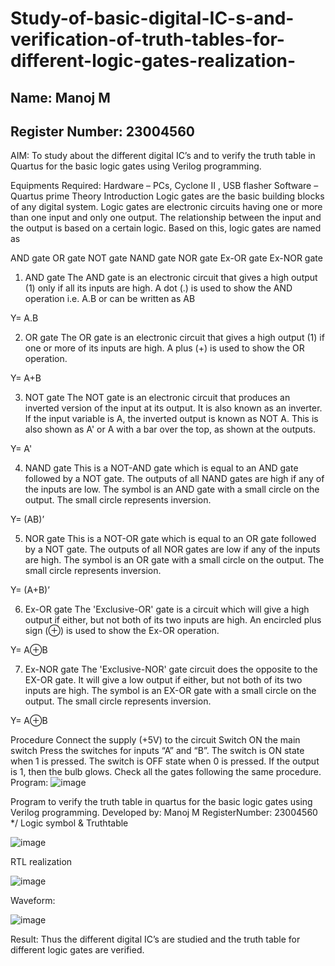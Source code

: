 # Study-of-basic-digital-IC-s-and-verification-of-truth-tables-for-different-logic-gates-realization-
## Name: Manoj M
## Register Number: 23004560 
 AIM:
To study about the different digital IC’s and to verify the truth table in Quartus for the basic logic gates using Verilog programming.

Equipments Required:
Hardware – PCs, Cyclone II , USB flasher
Software – Quartus prime
Theory
Introduction
Logic gates are the basic building blocks of any digital system. Logic gates are electronic circuits having one or more than one input and only one output. The relationship between the input and the output is based on a certain logic. Based on this, logic gates are named as

AND gate
OR gate
NOT gate
NAND gate
NOR gate
Ex-OR gate
Ex-NOR gate
1) AND gate
The AND gate is an electronic circuit that gives a high output (1) only if all its inputs are high. A dot (.) is used to show the AND operation i.e. A.B or can be written as AB

Y= A.B

2) OR gate
The OR gate is an electronic circuit that gives a high output (1) if one or more of its inputs are high. A plus (+) is used to show the OR operation.

Y= A+B

3) NOT gate
The NOT gate is an electronic circuit that produces an inverted version of the input at its output. It is also known as an inverter. If the input variable is A, the inverted output is known as NOT A. This is also shown as A' or A with a bar over the top, as shown at the outputs.

Y= A'

4) NAND gate
This is a NOT-AND gate which is equal to an AND gate followed by a NOT gate. The outputs of all NAND gates are high if any of the inputs are low. The symbol is an AND gate with a small circle on the output. The small circle represents inversion.

Y= (AB)’

5) NOR gate
This is a NOT-OR gate which is equal to an OR gate followed by a NOT gate. The outputs of all NOR gates are low if any of the inputs are high. The symbol is an OR gate with a small circle on the output. The small circle represents inversion.

Y= (A+B)’

6) Ex-OR gate
The 'Exclusive-OR' gate is a circuit which will give a high output if either, but not both of its two inputs are high. An encircled plus sign (⊕) is used to show the Ex-OR operation.

Y= A⊕B

7) Ex-NOR gate
The 'Exclusive-NOR' gate circuit does the opposite to the EX-OR gate. It will give a low output if either, but not both of its two inputs are high. The symbol is an EX-OR gate with a small circle on the output. The small circle represents inversion.

Y= A⊕B

Procedure
Connect the supply (+5V) to the circuit
Switch ON the main switch
Press the switches for inputs “A” and “B”. The switch is ON state when 1 is pressed. The switch is OFF state when 0 is pressed.
If the output is 1, then the bulb glows.
Check all the gates following the same procedure.
Program:
![image](https://github.com/Manoj0079940/Study-of-basic-digital-IC-s-and-verification-of-truth-tables-for-different-logic-gates-realization-/assets/149366208/faeffa5d-4f35-446c-b7f2-4b44dd4c3b60)

Program to verify the truth table in quartus for the basic logic gates using Verilog programming.
Developed by: Manoj M
RegisterNumber: 23004560 
*/
Logic symbol & Truthtable

![image](https://github.com/Manoj0079940/Study-of-basic-digital-IC-s-and-verification-of-truth-tables-for-different-logic-gates-realization-/assets/149366208/d55eedae-494b-45e5-be05-3dd299402688)

RTL realization

![image](https://github.com/Manoj0079940/Study-of-basic-digital-IC-s-and-verification-of-truth-tables-for-different-logic-gates-realization-/assets/149366208/fa4daf95-5b39-4bf2-acb7-a8fef3247c21)

Waveform:

![image](https://github.com/Manoj0079940/Study-of-basic-digital-IC-s-and-verification-of-truth-tables-for-different-logic-gates-realization-/assets/149366208/2145dbea-5a60-4e77-b193-4defe8db5f62)

Result:
Thus the different digital IC’s are studied and the truth table for different logic gates are verified.
